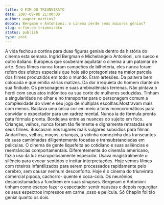 ```yaml
---
title: O FIM DO TRIUNVIRATO
date: 2007-08-08 21:00:00
author: wagner.martins2
debate: Bergman e Antonioni: o cinema perde seus maiores gênios?
slug: o-fim-do-triunvirato
status: publish 
type: post
---
```


A vida fechou a cortina para duas figuras geniais dentro da história do cinema esta semana. Ingrid Bergman e Michelangelo Antonioni, um sueco e outro italiano. Europeus que souberam aquilatar o cinema a um patamar de arte. Seus filmes nunca foram campeões de bilheteria, eles nunca foram refém dos efeitos especiais que hoje são protagonistas na maior parcela dos filmes produzidos em todo o mundo. Eram artesões. Da palavra bem colocada e que emitia várias matizes. Da dor irrequieta do homem diante de sua finitude. Os personagens e suas ambivalências terrenas. Nâo pintava o herói com seus atos indômitos ou sua corte de mulheres seduzidas. Tinham a singularidade no olhar e no transportar para o personagem comum a complexidade do viver e seu jogo de múltiplas escolhas.Mostravam mais com menos. Bastava uma única cor em meio a tons monocromáticos para convidar o expectador para um xadrez mental. Nunca ia de fórmula pronta pata fórmula pronta. Bordejava entre as nuances do sujeito em foco. Crianças, velhos, nunca foram tão fielmente e dignamente retratadas em seus filmes. Buscavam nos lugares mais vulgares subsídios para filmar. Andarilhos, velhos, moços, crianças, a vidinha comezinha dos transeuntes de suas caminhadas diligentemente focadas e transubstanciadas em películas. O cinema de gente liquefeita ao cotidiano e suas saliências e reentrâncias comportamentais. Diferentemente do cinemão americano, fazia uso da luz escrupolosamente especular. Usava magistralmente o silêncio para evocar sentidos e incitar interpretações. Hoje vemos filmes com roteiros infantilizados para serem processados rapidamente pelo cerébro, sem causar nenhum desconforto. Hoje é o cinema do triunvirato comercial pipoca, cachorro- quente e coca-cola. Os neurônios desacostumados a fundirem em suas sinapses. Bergmam e Antonioni tinham como escopo fazer o espectador sentir nauséas e depois regurgitar os seus espectros impressos em carne ,osso e película. Só Chaplin foi tão genial quanto os dois.
